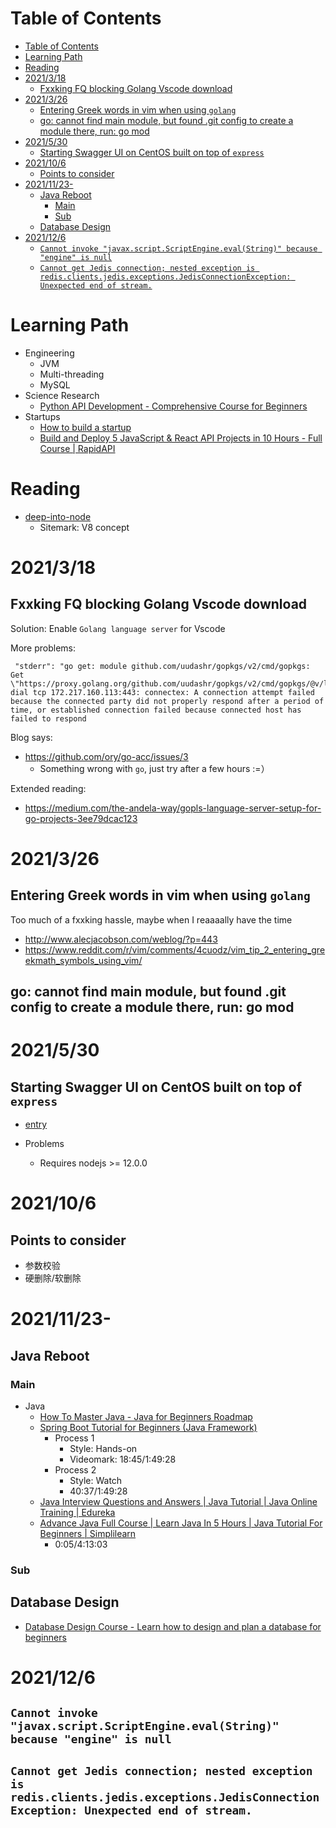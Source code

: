 # Table of Contents
- [Table of Contents](#table-of-contents)
- [Learning Path](#learning-path)
- [Reading](#reading)
- [2021/3/18](#2021318)
  - [Fxxking FQ blocking Golang Vscode download](#fxxking-fq-blocking-golang-vscode-download)
- [2021/3/26](#2021326)
  - [Entering Greek words in vim when using `golang`](#entering-greek-words-in-vim-when-using-golang)
  - [go: cannot find main module, but found .git config to create a module there, run: go mod](#go-cannot-find-main-module-but-found-git-config-to-create-a-module-there-run-go-mod)
- [2021/5/30](#2021530)
  - [Starting Swagger UI on CentOS built on top of `express`](#starting-swagger-ui-on-centos-built-on-top-of-express)
- [2021/10/6](#2021106)
  - [Points to consider](#points-to-consider)
- [2021/11/23-](#20211123-)
  - [Java Reboot](#java-reboot)
    - [Main](#main)
    - [Sub](#sub)
  - [Database Design](#database-design)
- [2021/12/6](#2021126)
  - [`Cannot invoke "javax.script.ScriptEngine.eval(String)" because "engine" is null`](#cannot-invoke-javaxscriptscriptengineevalstring-because-engine-is-null)
  - [`Cannot get Jedis connection; nested exception is redis.clients.jedis.exceptions.JedisConnectionException: Unexpected end of stream.`](#cannot-get-jedis-connection-nested-exception-is-redisclientsjedisexceptionsjedisconnectionexception-unexpected-end-of-stream)

# Learning Path
- Engineering
  - JVM
  - Multi-threading
  - MySQL
- Science Research
  - [Python API Development - Comprehensive Course for Beginners](https://www.youtube.com/watch?v=0sOvCWFmrtA)
- Startups
  - [How to build a startup](https://www.youtube.com/watch?v=0sOvCWFmrtA)
  - [Build and Deploy 5 JavaScript & React API Projects in 10 Hours - Full Course | RapidAPI](https://www.youtube.com/watch?v=GDa8kZLNhJ4)
# Reading
- [deep-into-node](https://yjhjstz.gitbooks.io/deep-into-node/content/chapter1/chapter1-0.html)
  - Sitemark:  V8 concept

# 2021/3/18
## Fxxking FQ blocking Golang Vscode download
Solution: Enable `Golang language server` for Vscode

More problems:
```
 "stderr": "go get: module github.com/uudashr/gopkgs/v2/cmd/gopkgs: Get \"https://proxy.golang.org/github.com/uudashr/gopkgs/v2/cmd/gopkgs/@v/list\": dial tcp 172.217.160.113:443: connectex: A connection attempt failed because the connected party did not properly respond after a period of time, or established connection failed because connected host has failed to respond
```

Blog says:
- https://github.com/ory/go-acc/issues/3
  - Something wrong with `go`, just try after a few hours :=）

Extended reading:
- https://medium.com/the-andela-way/gopls-language-server-setup-for-go-projects-3ee79dcac123

# 2021/3/26
## Entering Greek words in vim when using `golang`
Too much of a fxxking hassle, maybe when I reaaaally have the time
- http://www.alecjacobson.com/weblog/?p=443
- https://www.reddit.com/r/vim/comments/4cuodz/vim_tip_2_entering_greekmath_symbols_using_vim/

## go: cannot find main module, but found .git config to create a module there, run: go mod

# 2021/5/30
## Starting Swagger UI on CentOS built on top of `express`
- [entry](https://www.npmjs.com/package/swagger-ui-express)

- Problems
  - Requires nodejs >= 12.0.0

# 2021/10/6
## Points to consider
- 参数校验
- 硬删除/软删除

# 2021/11/23-
## Java Reboot
### Main
- Java
  - [How To Master Java - Java for Beginners Roadmap](https://www.youtube.com/watch?v=TE3LyYW-AHQ)
  - [Spring Boot Tutorial for Beginners (Java Framework)](https://www.youtube.com/watch?v=vtPkZShrvXQ)
    - Process 1
      - Style: Hands-on
      - Videomark: 18:45/1:49:28
    - Process 2
      - Style: Watch
      - 40:37/1:49:28
  - [Java Interview Questions and Answers | Java Tutorial | Java Online Training | Edureka](https://www.youtube.com/watch?v=oYXivKMSEqM)
  - [Advance Java Full Course | Learn Java In 5 Hours | Java Tutorial For Beginners | Simplilearn](https://www.youtube.com/watch?v=Ae-r8hsbPUo)
    - 0:05/4:13:03
### Sub
## Database Design
- [Database Design Course - Learn how to design and plan a database for beginners](https://www.youtube.com/watch?v=ztHopE5Wnpc&t=53s)

# 2021/12/6
## `Cannot invoke "javax.script.ScriptEngine.eval(String)" because "engine" is null`

## `Cannot get Jedis connection; nested exception is redis.clients.jedis.exceptions.JedisConnectionException: Unexpected end of stream.`